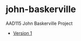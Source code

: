 john-baskerville
================

AAD115 John Baskerville Project

* [Version 1](http://hayleyygregg.github.io/john-baskerville/version-1)
